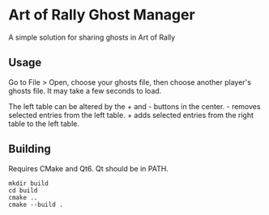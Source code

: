 # Art of Rally Ghost Manager
A simple solution for sharing ghosts in Art of Rally

## Usage
Go to File > Open, choose your ghosts file, then choose another player's ghosts file. It may take a few seconds to load.

The left table can be altered by the + and - buttons in the center. - removes selected entries from the left table. + adds selected entries from the right table to the left table.

## Building
Requires CMake and Qt6. Qt should be in PATH.

```
mkdir build
cd build
cmake ..
cmake --build .
```